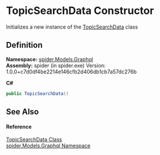 # TopicSearchData Constructor


Initializes a new instance of the <a href="b4d4132e-e6c4-c099-49e2-f9d56e64ca99">TopicSearchData</a> class



## Definition
**Namespace:** <a href="a7324a28-4f46-beaa-9269-26a8fa385391">spider.Models.Graphql</a>  
**Assembly:** spider (in spider.exe) Version: 1.0.0+c7d0df4be2214e146cfb2d406db1cb7a57dc276b

**C#**
``` C#
public TopicSearchData()
```



## See Also


#### Reference
<a href="b4d4132e-e6c4-c099-49e2-f9d56e64ca99">TopicSearchData Class</a>  
<a href="a7324a28-4f46-beaa-9269-26a8fa385391">spider.Models.Graphql Namespace</a>  
